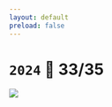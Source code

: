 ```yaml
---
layout: default
preload: false
---
```


# `2024` <Marker class="text-orange-400">🫢 33/35</Marker>

<div class="circelgraph">
	<logos-nodejs-icon class="circel" style="transform: rotate(630deg) translate(250px) rotate(-630deg);" />
	<logos-npm-icon class="circel" style="transform: rotate(297.692deg) translate(250px) rotate(-297.692deg);" />
	<logos-webpack class="circel" style="transform: rotate(325.385deg) translate(250px) rotate(-325.385deg);" />
	<logos-vue class="circel" style="transform: rotate(353.077deg) translate(250px) rotate(-353.077deg);" />
	<logos-docker-icon class="circel" style="transform: rotate(380.769deg) translate(250px) rotate(-380.769deg);" />
	<logos-typescript-icon-round class="circel" style="transform: rotate(408.462deg) translate(250px) rotate(-408.462deg);" />
	<logos-react class="circel" style="transform: rotate(436.154deg) translate(250px) rotate(-436.154deg);" />
	<logos-nextjs-icon class="circel" style="transform: rotate(463.846deg) translate(250px) rotate(-463.846deg);" />
	<logos-vercel-icon class="circel" style="transform: rotate(491.538deg) translate(250px) rotate(-491.538deg);" />
	<Slidev class="circel" style="transform: rotate(519.231deg) translate(250px) rotate(-519.231deg);" />
	<logos-astro-icon class="circel" style="transform: rotate(546.923deg) translate(250px) rotate(-546.923deg);" />
	<logos-vitejs class="circel" style="transform: rotate(574.615deg) translate(250px) rotate(-574.615deg);" />
	<logos-tailwindcss-icon class="circel" style="transform: rotate(602.308deg) translate(250px) rotate(-602.308deg);" />
	<img v-click src="/zhangyouyou.jpg" class="absolute top-50% left-50% w-[220px] h-auto rounded-xl -translate-x-50% -translate-y-50%" />
</div>
